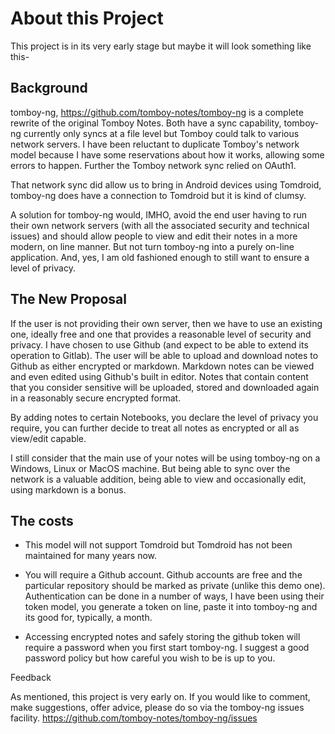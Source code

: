 <underline>About this Project</underline>
===========



This project is in its very early stage but maybe it will look something like this-



**Background**
--------
tomboy-ng, https://github.com/tomboy-notes/tomboy-ng is a complete rewrite of the original Tomboy Notes. Both have a sync capability, tomboy-ng currently only syncs at a file level but Tomboy could talk to various network servers. I have been reluctant to duplicate Tomboy's network model because I have some reservations about how it works, allowing some errors to happen. Further the Tomboy network sync relied on OAuth1.



That network sync did allow us to bring in Android devices using Tomdroid, tomboy-ng does have a connection to Tomdroid but it is kind of clumsy.



A solution for tomboy-ng would, IMHO, avoid the end user having to run their own network servers (with all the associated security and technical issues) and should allow people to view and edit their notes in a more modern, on line manner. But not turn tomboy-ng into a purely on-line application. And, yes, I am old fashioned enough to still want to ensure a level of privacy.



**The New Proposal**
--------
If the user is not providing their own server, then we have to use an existing one, ideally free and one that provides a reasonable level of security and privacy. I have chosen to use Github (and expect to be able to extend its operation to Gitlab). The user will be able to upload and download notes to Github as either encrypted or markdown. Markdown notes can be viewed and even edited using Github's built in editor. Notes that contain content that you consider sensitive will be uploaded, stored and downloaded again in a reasonably secure encrypted format.



By adding notes to certain Notebooks, you declare the level of privacy you require, you can further decide to treat all notes as encrypted or all as view/edit capable.



I still consider that the main use of your notes will be using tomboy-ng on a Windows, Linux or MacOS machine. But being able to sync over the network is a valuable addition, being able to view and occasionally edit, using markdown is a bonus.



**The costs**
--------
* This model will not support Tomdroid but Tomdroid has not been maintained for many years now.

* You will require a Github account. Github accounts are free and the particular repository should be marked as private (unlike this demo one). Authentication can be done in a number of ways, I have been using their token model, you generate a token on line, paste it into tomboy-ng and its good for, typically, a month.

* Accessing encrypted notes and safely storing the github token will require a password when you first start tomboy-ng. I suggest a good password policy but how careful you wish to be is up to you.



Feedback

As mentioned, this project is very early on. If you would like to comment, make suggestions, offer advice, please do so via the tomboy-ng issues facility. https://github.com/tomboy-notes/tomboy-ng/issues








